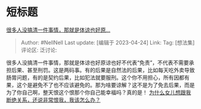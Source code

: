 # 短标题
[很多人没搞清一件事情，那就是体谅也好原…](https://www.zhihu.com/pin/1633928006983888896)

> Author: #NellNell
> Last update: [编辑于 2023-04-24]
> Link:
> Tag: [想法集]
> 评论区:
> 泛讨论:

很多人没搞清一件事情，那就是体谅也好原谅也好不代表“免责”，不代表不需要承担后果、甚至刑罚。这是两码事。有的后果是自然法的后果，比如每天吃外卖导致肠胃问题，有的是契约后果，比如犯法就要服刑。这个你不用担心，所有因都有果，这个是避免不了也不应该避免的。那为啥要谅解？这不是为了免去后果，而是为了你自己啊，整天恨这个恨那个你自己能幸福吗？真的是！ [为什么女儿想跟我断绝关系，还说非常恨我，我该怎么办？](https://www.zhihu.com/question/589763968/answer/2997880425)
